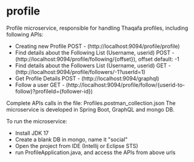 # profile
 
Profile microservice, responsible for handling Thaqafa profiles, including following APIs:
- Creating new Profile
  POST - (http://localhost:9094/profile/profile)
- Find details about the Following List (Username, userid)
  POST - (http://localhost:9094/profile/following/{offset}), offset default: -1
- Find details about the Followers List (Username, userid)
  GET - (http://localhost:9094/profile/followers/-1?userId=1)
- Get Profile Details
  POST - (http://localhost:9094/graphql)
- Follow a user
  GET - (http://localhost:9094/profile/follow/{userid-to-follow}?profileId={follower-id})

Complete APIs calls in the file: Profiles.postman_collection.json
The microservice is developed in Spring Boot, GraphQL and mongo DB.

To run the microservice:
- Install JDK 17
- Create a blank DB in mongo, name it "social"
- Open the project from IDE (Intellij or Eclipse STS)
- run ProfileApplication.java, and access the APIs from above urls
